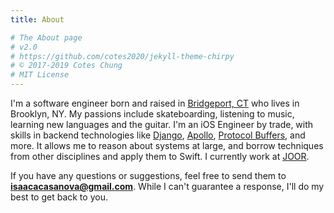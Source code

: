 ```yaml
---
title: About

# The About page
# v2.0
# https://github.com/cotes2020/jekyll-theme-chirpy
# © 2017-2019 Cotes Chung
# MIT License
---
```


I'm a software engineer born and raised in [Bridgeport, CT](https://en.wikipedia.org/wiki/Bridgeport,_Connecticut) who lives in Brooklyn, NY. My passions include skateboarding, listening to music, learning new languages and the guitar. I'm an iOS Engineer by trade, with skills in backend technologies like [Django](https://www.djangoproject.com/), [Apollo](https://www.apollographql.com/), [Protocol Buffers](https://developers.google.com/protocol-buffers), and more. It allows me to reason about systems at large, and borrow techniques from other disciplines and apply them to Swift. I currently work at [JOOR](https://joor.com/).

If you have any questions or suggestions, feel free to send them to **isaacacasanova@gmail.com**.  While I can't guarantee a response, I'll do my best to get back to you.